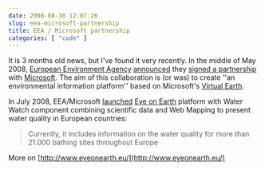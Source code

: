 ```yaml
---
date: 2008-08-30 12:07:26
slug: eea-microsoft-partnership
title: EEA / Microsoft partnership
categories: [ "code" ]
---
```


It is 3 months old news, but I've found it very recently. In the middle of May 2008, [European Environment Agency](http://www.eea.europa.eu/) [announced](http://www.eea.europa.eu/highlights/eea-and-microsoft-will-bring-environmental-information-to-your-fingertips) they [signed a partnership](http://www.microsoft.com/emea/presscentre/pressreleases/14052008_EEAClarityVision.mspx) with [Microsoft](http://www.microsoft.com). The aim of this collaboration is (or was) to create ''an environmental information platform'' based on Microsoft's [Virtual Earth](http://www.microsoft.com/VirtualEarth/).





In July 2008, EEA/Microsoft [launched](http://www.microsoft.com/emea/presscentre/pressreleases/WaterWatchPR_30072008.mspx) [Eye on Earth](http://www.eyeonearth.eu/) platform with Water Watch component combining scientific data and Web Mapping to present water quality in European countries: 


> Currently, it includes information on the water quality for more than 21.000 bathing sites throughout Europe





More on [http://www.eyeonearth.eu/](http://www.eyeonearth.eu/)
